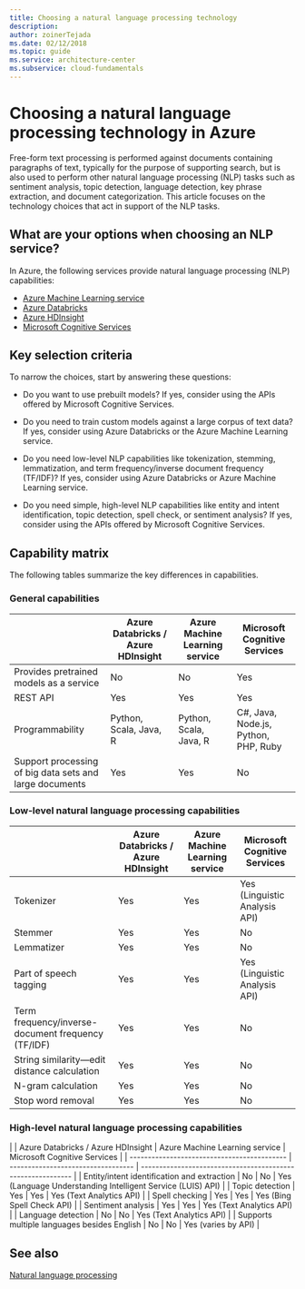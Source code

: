 ```yaml
---
title: Choosing a natural language processing technology
description:
author: zoinerTejada
ms.date: 02/12/2018
ms.topic: guide
ms.service: architecture-center
ms.subservice: cloud-fundamentals
---
```


# Choosing a natural language processing technology in Azure

Free-form text processing is performed against documents containing paragraphs of text, typically for the purpose of supporting search, but is also used to perform other natural language processing (NLP) tasks such as sentiment analysis, topic detection, language detection, key phrase extraction, and document categorization. This article focuses on the technology choices that act in support of the NLP tasks.

<!-- markdownlint-disable MD026 -->

## What are your options when choosing an NLP service?

<!-- markdownlint-enable MD026 -->

In Azure, the following services provide natural language processing (NLP) capabilities:

- [Azure Machine Learning service](/azure/machine-learning/service)
- [Azure Databricks](/azure/azure-databricks/what-is-azure-databricks)
- [Azure HDInsight](/azure/hdinsight/spark/apache-spark-overview)
- [Microsoft Cognitive Services](/azure/cognitive-services/welcome)

## Key selection criteria

To narrow the choices, start by answering these questions:

- Do you want to use prebuilt models? If yes, consider using the APIs offered by Microsoft Cognitive Services.

- Do you need to train custom models against a large corpus of text data? If yes, consider using Azure Databricks or the Azure Machine Learning service.

- Do you need low-level NLP capabilities like tokenization, stemming, lemmatization, and term frequency/inverse document frequency (TF/IDF)? If yes, consider using Azure Databricks or Azure Machine Learning service.

- Do you need simple, high-level NLP capabilities like entity and intent identification, topic detection, spell check, or sentiment analysis? If yes, consider using the APIs offered by Microsoft Cognitive Services.

## Capability matrix

The following tables summarize the key differences in capabilities.

### General capabilities

|                                                         |  Azure Databricks / Azure HDInsight  |  Azure Machine Learning service  | Microsoft Cognitive Services         |
| ------------------------------------------------------- | ---------------------------------- | ---------------------------------- | ------------------------------------ |
| Provides pretrained models as a service                 | No                                 | No                                 | Yes                                  |
| REST API                                                | Yes                                | Yes                                | Yes                                  |
| Programmability                                         | Python, Scala, Java, R             | Python, Scala, Java, R             | C#, Java, Node.js, Python, PHP, Ruby |
| Support processing of big data sets and large documents | Yes                                | Yes                                | No                                   |

### Low-level natural language processing capabilities

|                                                    | Azure Databricks / Azure HDInsight | Azure Machine Learning service | Microsoft Cognitive Services  |
| -------------------------------------------------- | ---------------------------------- | ---------------------------------- | ----------------------------- |
| Tokenizer                                          | Yes                     | Yes                     | Yes (Linguistic Analysis API) |
| Stemmer                                            | Yes                     | Yes                     | No                            |
| Lemmatizer                                         | Yes                     | Yes                     | No                            |
| Part of speech tagging                             | Yes                     | Yes                     | Yes (Linguistic Analysis API) |
| Term frequency/inverse-document frequency (TF/IDF) | Yes                     | Yes                     | No                            |
| String similarity&mdash;edit distance calculation  | Yes                     | Yes                     | No                            |
| N-gram calculation                                 | Yes                     | Yes                     | No                            |
| Stop word removal                                  | Yes                     | Yes                     | No                            |

### High-level natural language processing capabilities

|                                             | Azure Databricks / Azure HDInsight | Azure Machine Learning service | Microsoft Cognitive Services                                |
| ------------------------------------------- | ---------------------------------- | ----------------------------------------------------------- |
| Entity/intent identification and extraction | No                                 | No                                 | Yes (Language Understanding Intelligent Service (LUIS) API) |
| Topic detection                             | Yes                                | Yes                                | Yes (Text Analytics API)                                    |
| Spell checking                              | Yes                                | Yes                                | Yes (Bing Spell Check API)                                  |
| Sentiment analysis                          | Yes                                | Yes                                | Yes (Text Analytics API)                                    |
| Language detection                          | No                                 | No                                 | Yes (Text Analytics API)                                    |
| Supports multiple languages besides English | No                                 | No                                 | Yes (varies by API)                                         |

## See also

[Natural language processing](../scenarios/natural-language-processing.md)
